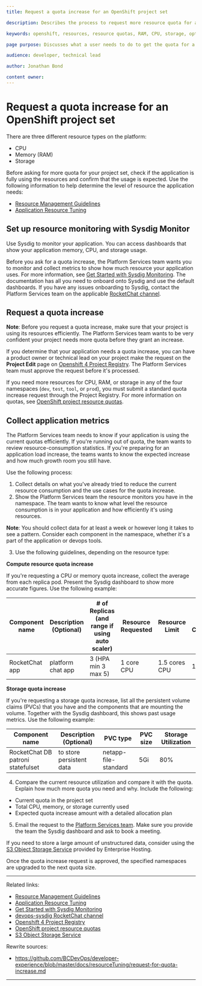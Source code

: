 ```yaml
---
title: Request a quota increase for an OpenShift project set

description: Describes the process to request more resource quota for an OpenShift project

keywords: openshift, resources, resource quotas, RAM, CPU, storage, optimization, claims, project

page purpose: Discusses what a user needs to do to get the quota for a specific resource type increased on their OpenShift project set.

audience: developer, technical lead

author: Jonathan Bond

content owner:
---
```

# Request a quota increase for an OpenShift project set

There are three different resource types on the platform:
- CPU
- Memory (RAM)
- Storage

Before asking for more quota for your project set, check if the application is fully using the resources and confirm that the usage is expected. Use the following information to help determine the level of resource the application needs:
- [Resource Management Guidelines](https://github.com/BCDevOps/developer-experience/blob/master/docs/ResourceManagementGuidelines.md)
- [Application Resource Tuning](https://github.com/BCDevOps/developer-experience/blob/master/docs/resource-tuning-recommendations.md)

## Set up resource monitoring with Sysdig Monitor

Use Sysdig to monitor your application. You can access dashboards that show your application memory, CPU, and storage usage.

Before you ask for a quota increase, the Platform Services team wants you to monitor and collect metrics to show how much resource your application uses. For more information, see [Get Started with Sysdig Monitoring](https://developer.gov.bc.ca/OpenShift-User-Guide-to-Creating-and-Using-a-Sysdig-Team-for-Monitoring). The documentation has all you need to onboard onto Sysdig and use the default dashboards. If you have any issues onboarding to Sysdig, contact the Platform Services team on the applicable [RocketChat channel](https://chat.developer.gov.bc.ca/channel/devops-sysdig).

## Request a quota increase
**Note**: Before you request a quota increase, make sure that your project is using its resources efficiently. The Platform Services team wants to be very confident your project needs more quota before they grant an increase.

If you determine that your application needs a quota increase, you can have a product owner or technical lead on your project make the request on the **Project Edit** page on [Openshift 4 Project Registry](https://registry.developer.gov.bc.ca/public-landing). The Platform Services team must approve the request before it's processed.

If you need more resources for CPU, RAM, or storage in any of the four namespaces (`dev`, `test`, `tool`, or `prod`), you must submit a standard quota increase request through the Project Registry. For more information on quotas, see [OpenShift project resource quotas](./openshift-project-resource-quotas.md).

## Collect application metrics

The Platform Services team needs to know if your application is using the current quotas efficiently. If you're running out of quota, the team wants to review resource-consumption statistics. If you're preparing for an application load increase, the teams wants to know the expected increase and how much growth room you still have.

Use the following process:
1. Collect details on what you've already tried to reduce the current resource consumption and the use cases for the quota increase.
2. Show the Platform Services team the resource monitors you have in the namespace. The team wants to know what level the resource consumption is in your application and how efficiently it's using resources.

  **Note**: You should collect data for at least a week or however long it takes to see a pattern. Consider each component in the namespace, whether it's a part of the application or devops tools.

3. Use the following guidelines, depending on the resource type:

  **Compute resource quota increase**

  If you're requesting a CPU or memory quota increase, collect the average from each replica pod. Present the Sysdig dashboard to show more accurate figures. Use the following example:

  | Component name | Description (Optional) | # of Replicas (and range if using auto scaler) | Resource Requested | Resource Limit | Average Consumption | Spikes |
  |----------------|------------------------|------------------------------------------------|--------------------|----------------|---------------------|--------|
  | RocketChat app | platform chat app | 3 (HPA min 3 max 5) | 1 core CPU | 1.5 cores CPU | 1 core | 1.4 cores |

  **Storage quota increase**

  If you're requesting a storage quota increase, list all the persistent volume claims (PVCs) that you have and the components that are mounting the volume. Together with the Sysdig dashboard, this shows past usage metrics. Use the following example:

  | Component name | Description (Optional) | PVC type | PVC size | Storage Utilization |
  |----------------|------------------------|----------|----------|---------------------|
  | RocketChat DB patroni statefulset | to store persistent data | netapp-file-standard | 5Gi | 80% |

4. Compare the current resource utilization and compare it with the quota. Explain how much more quota you need and why. Include the following:
  - Current quota in the project set
  - Total CPU, memory, or storage currently used
  - Expected quota increase amount with a detailed allocation plan
5. Email the request to the [Platform Services team](PlatformServicesTeam@gov.bc.ca). Make sure you provide the team the Sysdig dashboard and ask to book a meeting.

  If you need to store a large amount of unstructured data, consider using the [S3 Object Storage Service](https://github.com/BCDevOps/OpenShift4-Migration/issues/59) provided by Enterprise Hosting.

Once the quota increase request is approved, the specified namespaces are upgraded to the next quota size.

---
Related links:
* [Resource Management Guidelines](https://github.com/BCDevOps/developer-experience/blob/master/docs/ResourceManagementGuidelines.md)
* [Application Resource Tuning](https://github.com/BCDevOps/developer-experience/blob/master/docs/resource-tuning-recommendations.md)
* [Get Started with Sysdig Monitoring](https://developer.gov.bc.ca/OpenShift-User-Guide-to-Creating-and-Using-a-Sysdig-Team-for-Monitoring)
* [devops-sysdig RocketChat channel](https://chat.developer.gov.bc.ca/channel/devops-sysdig)
* [Openshift 4 Project Registry](https://registry.developer.gov.bc.ca/public-landing)
* [OpenShift project resource quotas](./openshift-project-resource-quotas.md)
* [S3 Object Storage Service](https://github.com/BCDevOps/OpenShift4-Migration/issues/59)

Rewrite sources:
* https://github.com/BCDevOps/developer-experience/blob/master/docs/resourceTuning/request-for-quota-increase.md
---
